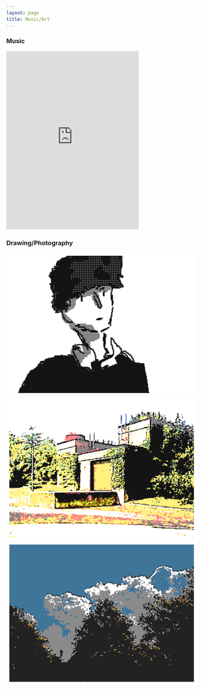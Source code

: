 ```yaml
---
layout: page
title: Music/Art
---
```

### Music
<iframe style="border: 0; width: 350px; height: 470px;" src="https://bandcamp.com/EmbeddedPlayer/album=2468473877/size=large/bgcol=ffffff/linkcol=0687f5/tracklist=false/transparent=true/" seamless><a href="https://jacobbarrett1.bandcamp.com/album/key2">key2 by Jacob Barrett</a></iframe>

### Drawing/Photography
<img src="/assets/a1.png"/>

<img src="/assets/a2.png"/>

<img src="/assets/a3.png"/>